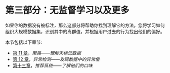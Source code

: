 # 第三部分：无监督学习以及更多

如果你的数据没有被标注，那么这部分将帮助你找到理解它的方法。您将学习如何组织大规模数据集，识别其中的离群值，并根据用户过去的行为找出他们的偏好。

本节包括以下章节:

*   [第 11 章](https://cdp.packtpub.com/hands_on_machine_learning_with_scikit_learn/wp-admin/post.php?post=34&action=edit)，*聚类——理解未标记数据*
*   [第 12 章](https://cdp.packtpub.com/hands_on_machine_learning_with_scikit_learn/wp-admin/post.php?post=35&action=edit)，*异常检测——发现数据中的异常值*
*   [第十三章](https://cdp.packtpub.com/hands_on_machine_learning_with_scikit_learn/wp-admin/post.php?post=36&action=edit)，*推荐系统——了解他们的口味*